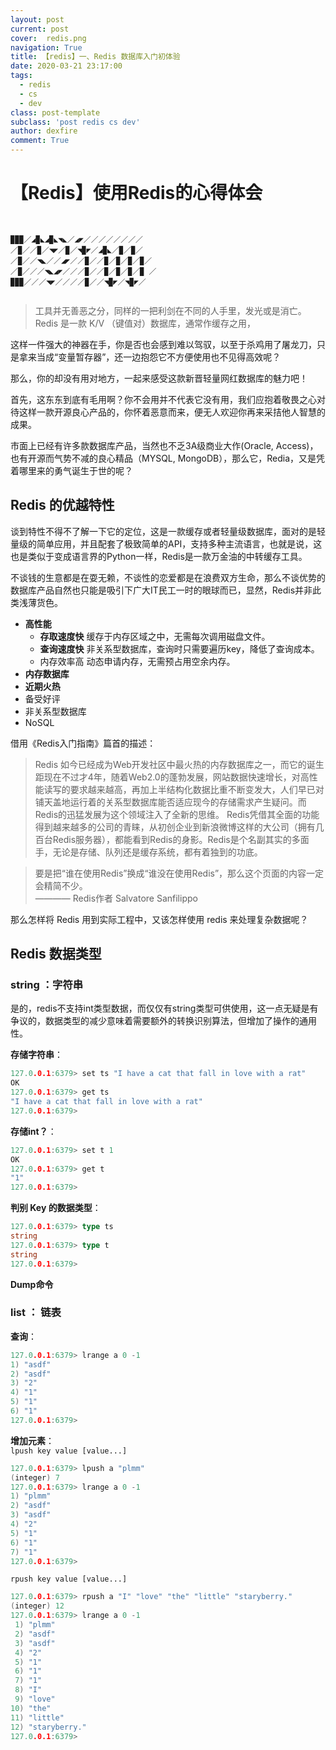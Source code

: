 ```yaml
---
layout: post
current: post
cover:  redis.png
navigation: True
title: 【redis】一、Redis 数据库入门初体验
date: 2020-03-21 23:17:00
tags:
  - redis
  - cs
  - dev
class: post-template
subclass: 'post redis cs dev'
author: dexfire
comment: True
---
```


# 【Redis】使用Redis的心得体会

```text


▉▉▉／◢▉◣◢▉◣◥◣／◢◤／／／／／／／／  
／▉／／▉／◥◤／▉／◥▉◤／◢▉◣／▉／▉／  
／▉／／◥◣／／◢◤／／▉／／▉／▉／▉／▉／  
／▉／／／◥◣◢◤／／／▉／／▉／▉／▉／▉ ／  
▉▉▉／／／◥◤／／／／▉／／◥▉◤／◥▉◤／ 
  

```

> 工具并无善恶之分，同样的一把利剑在不同的人手里，发光或是消亡。
Redis 是一款 K/V （键值对）数据库，通常作缓存之用，

这样一件强大的神器在手，你是否也会感到难以驾驭，以至于杀鸡用了屠龙刀，只是拿来当成“变量暂存器”，还一边抱怨它不方便使用也不见得高效呢？

那么，你的却没有用对地方，一起来感受这款新晋轻量网红数据库的魅力吧！

首先，这东东到底有毛用啊？你不会用并不代表它没有用，我们应抱着敬畏之心对待这样一款开源良心产品的，你怀着恶意而来，便无人欢迎你再来采拮他人智慧的成果。

市面上已经有许多款数据库产品，当然也不乏3A级商业大作(Oracle, Access)，也有开源而气势不减的良心精品（MYSQL, MongoDB），那么它，Redia，又是凭着哪里来的勇气诞生于世的呢？

## Redis 的优越特性

谈到特性不得不了解一下它的定位，这是一款缓存或者轻量级数据库，面对的是轻量级的简单应用，并且配套了极致简单的API，支持多种主流语言，也就是说，这也是类似于变成语言界的Python一样，Redis是一款万金油的中转缓存工具。

不谈钱的生意都是在耍无赖，不谈性的恋爱都是在浪费双方生命，那么不谈优势的数据库产品自然也只能是吸引下广大IT民工一时的眼球而已，显然，Redis并非此类浅薄货色。

- **高性能**
  - **存取速度快**
    缓存于内存区域之中，无需每次调用磁盘文件。
  - **查询速度快**
    非关系型数据库，查询时只需要遍历key，降低了查询成本。
  - 内存效率高
    动态申请内存，无需预占用空余内存。
- **内存数据库**
- **近期火热**
- 备受好评
- 非关系型数据库
- NoSQL

借用《Redis入门指南》篇首的描述：
> Redis 如今已经成为Web开发社区中最火热的内存数据库之一，而它的诞生距现在不过才4年，随着Web2.0的蓬勃发展，网站数据快速增长，对高性能读写的要求越来越高，再加上半结构化数据比重不断变发大，人们早已对铺天盖地运行着的关系型数据库能否适应现今的存储需求产生疑问。而Redis的迅猛发展为这个领域注入了全新的思维。
> Redis凭借其全面的功能得到越来越多的公司的青睐，从初创企业到新浪微博这样的大公司（拥有几百台Redis服务器），都能看到Redis的身影。Redis是个名副其实的多面手，无论是存储、队列还是缓存系统，都有着独到的功底。

> 要是把“谁在使用Redis”换成“谁没在使用Redis”，那么这个页面的内容一定会精简不少。                                
>                                           ———— Redis作者 Salvatore Sanfilippo

那么怎样将 Redis 用到实际工程中，又该怎样使用 redis 来处理复杂数据呢？

## Redis 数据类型

### string ：字符串
是的，redis不支持int类型数据，而仅仅有string类型可供使用，这一点无疑是有争议的，数据类型的减少意味着需要额外的转换识别算法，但增加了操作的通用性。

**存储字符串**：  
```go
127.0.0.1:6379> set ts "I have a cat that fall in love with a rat"
OK
127.0.0.1:6379> get ts
"I have a cat that fall in love with a rat"
127.0.0.1:6379>
```

**存储int？**：  
```go
127.0.0.1:6379> set t 1
OK
127.0.0.1:6379> get t
"1"
127.0.0.1:6379>
```

**判别 Key 的数据类型**：  
```go
127.0.0.1:6379> type ts
string
127.0.0.1:6379> type t
string
127.0.0.1:6379>
```

**Dump命令**

### list ： 链表

**查询**：  
```go
127.0.0.1:6379> lrange a 0 -1
1) "asdf"
2) "asdf"
3) "2"
4) "1"
5) "1"
6) "1"
127.0.0.1:6379>
```

**增加元素**：  
`lpush key value [value...]`
```go
127.0.0.1:6379> lpush a "plmm"
(integer) 7
127.0.0.1:6379> lrange a 0 -1
1) "plmm"
2) "asdf"
3) "asdf"
4) "2"
5) "1"
6) "1"
7) "1"
127.0.0.1:6379>
```

`rpush key value [value...]`

```go
127.0.0.1:6379> rpush a "I" "love" "the" "little" "staryberry."
(integer) 12
127.0.0.1:6379> lrange a 0 -1
 1) "plmm"
 2) "asdf"
 3) "asdf"
 4) "2"
 5) "1"
 6) "1"
 7) "1"
 8) "I"
 9) "love"
10) "the"
11) "little"
12) "staryberry."
127.0.0.1:6379>
```

